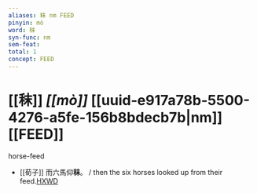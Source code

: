 ```yaml
---
aliases: 秣 nm FEED
pinyin: mò
word: 秣
syn-func: nm
sem-feat: 
total: 1
concept: FEED 
---
```

# [[秣]] *[[mò]]*  [[uuid-e917a78b-5500-4276-a5fe-156b8bdecb7b|nm]] [[FEED]]
horse-feed
 - [[荀子]] 而六馬仰**秣**。 / then the six horses looked up from their feed.[HXWD](https://hxwd.org/textview.html?location=KR3a0002_tls_001-7a.5)